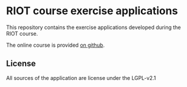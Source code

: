 # RIOT course exercise applications

This repository contains the exercise applications developed during the RIOT
course.

The online course is provided [on github](https://github.com/aabadie/riot-course).

## License

All sources of the application are license under the LGPL-v2.1